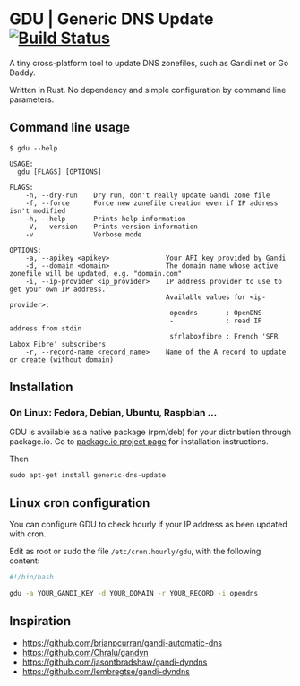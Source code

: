 # GDU | Generic DNS Update [![Build Status](https://travis-ci.org/dlecan/generic-dns-update.svg?branch=master)](https://travis-ci.org/dlecan/generic-dns-update)
A tiny cross-platform tool to update DNS zonefiles, such as Gandi.net or Go Daddy.

Written in Rust.
No dependency and simple configuration by command line parameters.

## Command line usage

```
$ gdu --help

USAGE:
  gdu [FLAGS] [OPTIONS]

FLAGS:
    -n, --dry-run    Dry run, don't really update Gandi zone file
    -f, --force      Force new zonefile creation even if IP address isn't modified
    -h, --help       Prints help information
    -V, --version    Prints version information
    -v               Verbose mode

OPTIONS:
    -a, --apikey <apikey>              Your API key provided by Gandi
    -d, --domain <domain>              The domain name whose active zonefile will be updated, e.g. "domain.com"
    -i, --ip-provider <ip_provider>    IP address provider to use to get your own IP address.
                                       Available values for <ip-provider>:
                                        opendns       : OpenDNS
                                        -             : read IP address from stdin
                                        sfrlaboxfibre : French 'SFR Labox Fibre' subscribers
    -r, --record-name <record_name>    Name of the A record to update or create (without domain)

```

## Installation

### On Linux: Fedora, Debian, Ubuntu, Raspbian ...

GDU is available as a native package (rpm/deb) for your distribution through package.io.
Go to [package.io project page](https://packagecloud.io/dlecan/generic-dns-update/install) for installation instructions.

Then

```
sudo apt-get install generic-dns-update
```

## Linux cron configuration

You can configure GDU to check hourly if your IP address as been updated with cron.

Edit as root or sudo the file `/etc/cron.hourly/gdu`, with the following content:

```bash
#!/bin/bash

gdu -a YOUR_GANDI_KEY -d YOUR_DOMAIN -r YOUR_RECORD -i opendns

```

## Inspiration
- https://github.com/brianpcurran/gandi-automatic-dns
- https://github.com/Chralu/gandyn
- https://github.com/jasontbradshaw/gandi-dyndns
- https://github.com/lembregtse/gandi-dyndns

